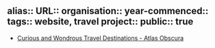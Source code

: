 alias::
URL::
organisation::
year-commenced::
tags:: website, travel
project::
public:: true
-
- [Curious and Wondrous Travel Destinations - Atlas Obscura](https://www.atlasobscura.com/)
